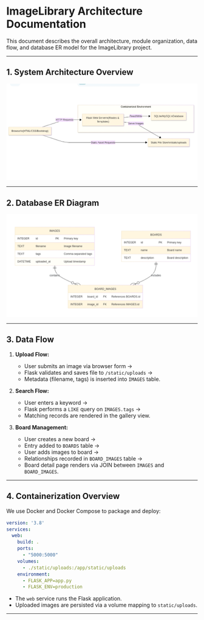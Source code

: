 # ImageLibrary Architecture Documentation

This document describes the overall architecture, module organization, data flow, and database ER model for the ImageLibrary project.

---

## 1. System Architecture Overview

![System Architecture](architecture_diagram.png)

---

## 2. Database ER Diagram

![ER Diagram](er_diagram.png)

---

## 3. Data Flow

1. **Upload Flow:**
   - User submits an image via browser form →
   - Flask validates and saves file to `/static/uploads` →
   - Metadata (filename, tags) is inserted into `IMAGES` table.

2. **Search Flow:**
   - User enters a keyword →
   - Flask performs a `LIKE` query on `IMAGES.tags` →
   - Matching records are rendered in the gallery view.

3. **Board Management:**
   - User creates a new board →
   - Entry added to `BOARDS` table →
   - User adds images to board →
   - Relationships recorded in `BOARD_IMAGES` table →
   - Board detail page renders via JOIN between `IMAGES` and `BOARD_IMAGES`.

---

## 4. Containerization Overview

We use Docker and Docker Compose to package and deploy:

```yaml
version: '3.8'
services:
  web:
    build: .
    ports:
      - "5000:5000"
    volumes:
      - ./static/uploads:/app/static/uploads
    environment:
      - FLASK_APP=app.py
      - FLASK_ENV=production
```

- The `web` service runs the Flask application.
- Uploaded images are persisted via a volume mapping to `static/uploads`.

---

